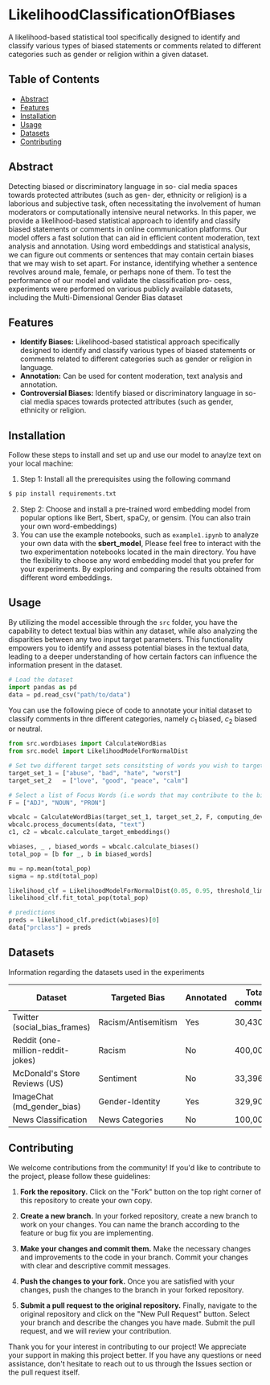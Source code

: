 # LikelihoodClassificationOfBiases

A likelihood-based statistical tool specifically designed to identify and classify various types of biased statements or comments related to different categories such as gender or religion within a given dataset.

## Table of Contents

- [Abstract](#abstract)
- [Features](#features)
- [Installation](#installation)
- [Usage](#usage)
- [Datasets](#datasets)
- [Contributing](#contributing)

## Abstract

Detecting biased or discriminatory language in so-
cial media spaces towards protected attributes (such as gen-
der, ethnicity or religion) is a laborious and subjective task,
often necessitating the involvement of human moderators or
computationally intensive neural networks. In this paper, we
provide a likelihood-based statistical approach to identify and
classify biased statements or comments in online communication
platforms. Our model offers a fast solution that can aid in efficient
content moderation, text analysis and annotation. Using word
embeddings and statistical analysis, we can figure out comments
or sentences that may contain certain biases that we may wish to
set apart. For instance, identifying whether a sentence revolves
around male, female, or perhaps none of them. To test the
performance of our model and validate the classification pro-
cess, experiments were performed on various publicly available
datasets, including the Multi-Dimensional Gender Bias dataset

## Features

- **Identify Biases:** Likelihood-based statistical approach specifically designed to identify and classify various
  types of biased statements or comments related to different
  categories such as gender or religion in language.
- **Annotation:** Can be used for content moderation, text analysis and annotation.
- **Controversial Biases:** Identify biased or discriminatory language in so- cial media spaces towards protected attributes (such as gender, ethnicity or religion.

## Installation

Follow these steps to install and set up and use our model to anaylze text on your local machine:

1. Step 1: Install all the prerequisites using the following command

```bash
$ pip install requirements.txt
```

2. Step 2: Choose and install a pre-trained word embedding model from popular options like Bert, Sbert, spaCy, or gensim. (You can also train your own word-embeddings)
3. You can use the example notebooks, such as `example1.ipynb` to analyze your own data with the **sbert_model**, Please feel free to interact with the two experimentation notebooks located in the main directory. You have the flexibility to choose any word embedding model that you prefer for your experiments. By exploring and comparing the results obtained from different word embeddings.

## Usage

By utilizing the model accessible through the `src` folder, you have the capability to detect textual bias within any dataset, while also analyzing the disparities between any two input target parameters. This functionality empowers you to identify and assess potential biases in the textual data, leading to a deeper understanding of how certain factors can influence the information present in the dataset.

```python
# Load the dataset
import pandas as pd
data = pd.read_csv("path/to/data")
```

You can use the following piece of code to annotate your initial dataset to classify comments in thre different categories, namely $c_1$ biased, $c_2$ biased or neutral.

```python
from src.wordbiases import CalculateWordBias
from src.model import LikelihoodModelForNormalDist

# Set two different target sets consitsting of words you wish to target
target_set_1 = ["abuse", "bad", "hate", "worst"]
target_set_2   = ["love", "good", "peace", "calm"]

# Select a list of Focus Words (i.e words that may contribute to the biases in any given comment)
F = ["ADJ", "NOUN", "PRON"]

wbcalc = CalculateWordBias(target_set_1, target_set_2, F, computing_device="cuda")
wbcalc.process_documents(data, "text")
c1, c2 = wbcalc.calculate_target_embeddings()

wbiases, _ , biased_words = wbcalc.calculate_biases()
total_pop = [b for _, b in biased_words]

mu = np.mean(total_pop)
sigma = np.std(total_pop)

likelihood_clf = LikelihoodModelForNormalDist(0.05, 0.95, threshold_limit=0)
likelihood_clf.fit_total_pop(total_pop)

# predictions
preds = likelihood_clf.predict(wbiases)[0]
data["prclass"] = preds
```

## Datasets

Information regarding the datasets used in the experiments

| Dataset                           | Targeted Bias       | Annotated | Total comments | $c_1$-related | $c_2$-related | Neutral comments |
| --------------------------------- | ------------------- | --------- | -------------- | ------------- | ------------- | ---------------- |
| Twitter (social_bias_frames)      | Racism/Antisemitism | Yes       | 30,430         | 3124          | 1143          | 26,163           |
| Reddit (one-million-reddit-jokes) | Racism              | No        | 400,000        | 16,753        | 19,119        | 364,128          |
| McDonald's Store Reviews (US)     | Sentiment           | No        | 33,396         | 6,705         | 2263          | 24428            |
| ImageChat (md_gender_bias)        | Gender-Identity     | Yes       | 329,908        | 21,251        | 62,383        | 225,168          |
| News Classification               | News Categories     | No        | 100,000        | 12,871        | 12,871        | 74,270           |

## Contributing

We welcome contributions from the community! If you'd like to contribute to the project, please follow these guidelines:

1. **Fork the repository.**
   Click on the "Fork" button on the top right corner of this repository to create your own copy.

2. **Create a new branch.**
   In your forked repository, create a new branch to work on your changes. You can name the branch according to the feature or bug fix you are implementing.

3. **Make your changes and commit them.**
   Make the necessary changes and improvements to the code in your branch. Commit your changes with clear and descriptive commit messages.

4. **Push the changes to your fork.**
   Once you are satisfied with your changes, push the changes to the branch in your forked repository.

5. **Submit a pull request to the original repository.**
   Finally, navigate to the original repository and click on the "New Pull Request" button. Select your branch and describe the changes you have made. Submit the pull request, and we will review your contribution.

Thank you for your interest in contributing to our project! We appreciate your support in making this project better. If you have any questions or need assistance, don't hesitate to reach out to us through the Issues section or the pull request itself.
